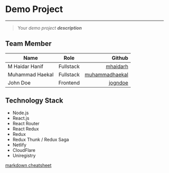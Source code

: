 # Demo Project

--------------------------------------------------------------------------------

> Your _demo project_ **_description_**

## Team Member

Name            |   Role    |                                   Github
--------------- | :-------: | ---------------------------------------:
M Haidar Hanif  | Fullstack |       [mhaidarh](https://www.google.com)
Muhammad Haekal | Fullstack | [muhammadhaekal](https://www.google.com)
John Doe        | Frontend  |        [jogndoe](https://www.google.com)

## Technology Stack

- Node.js
- React.js
- React Router
- React Redux
- Redux
- Redux Thunk / Redux Saga
- Netlify
- CloudFlare
- Uniregistry

[markdown cheatsheet](https://github.com/adam-p/markdown-here/wiki/Markdown-Cheatsheet#links)
